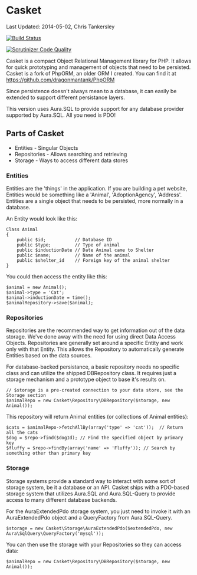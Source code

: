 # Casket
Last Updated: 2014-05-02, Chris Tankersley

[![Build Status](https://travis-ci.org/dragonmantank/casket.svg)](https://travis-ci.org/dragonmantank/casket)

[![Scrutinizer Code Quality](https://scrutinizer-ci.com/g/dragonmantank/casket/badges/quality-score.png?s=9de51acaefc732ff0285a785c772b58e9ad63e62)](https://scrutinizer-ci.com/g/dragonmantank/casket/)

Casket is a compact Object Relational Management library for PHP. It allows for 
quick prototyping and management of objects that need to be persisted. Casket is a fork of
PhpORM, an older ORM I created. You can find it at https://github.com/dragonmantank/PhpORM

Since persistence doesn't always mean to a database, it can easily be extended
to support different persistance layers.

This version uses Aura.SQL to provide support for any database provider supported by Aura.SQL. All you need is PDO!

## Parts of Casket
* Entities - Singular Objects
* Repositories - Allows searching and retrieving
* Storage - Ways to access different data stores

### Entities
Entities are the 'things' in the application. If you are building a pet
website, Entities would be something like a 'Animal', 'AdoptionAgency',
'Address'. Entities are a single object that needs to be persisted, more
normally in a database.

An Entity would look like this:

    Class Animal
    {
        public $id;           // Database ID
        public $type;         // Type of animal
        public $inductionDate // Date Animal came to Shelter
        public $name;         // Name of the animal
        public $shelter_id    // Foreign key of the animal shelter
    }

You could then access the entity like this:

    $animal = new Animal();
    $animal->type = 'Cat';
    $animal->inductionDate = time();
    $animalRepository->save($animal);

### Repositories
Repositories are the recommended way to get information out of the data storage. We've done away with the need for using
direct Data Access Objects. Repositories are generally set around a specific Entity and work only with that Entity. This
allows the Repository to automatically generate Entities based on the data sources.

For database-backed persistance, a basic repository needs no specific class and can utilize the shipped DBRepository class.
It requires just a storage mechanism and a prototype object to base it's results on.

    // $storage is a pre-created connection to your data store, see the Storage section
    $animalRepo = new Casket\Repository\DBRepository($storage, new Animal());

This repository will return Animal entities (or collections of Animal entities):

    $cats = $animalRepo->fetchAllBy(array('type' => 'cat'));  // Return all the cats
    $dog = $repo->find($dogId); // Find the specified object by primary key
    $fluffy = $repo->findBy(array('name' => 'Fluffy')); // Search by something other than primary key
  
### Storage
Storage systems provide a standard way to interact with some sort of storage system, be it a database or an API. Casket
ships with a PDO-based storage system that utilizes Aura.SQL and Aura.SQL-Query to provide access to many different
database backends.

For the AuraExtendedPdo storage system, you just need to invoke it with an AuraExtendedPdo object and a QueryFactory from
Aura.SQL-Query.

    $storage = new Casket\Storage\AuraExtendedPdo($extendedPdo, new Aura\SqlQuery\QueryFactory('mysql'));

You can then use the storage with your Repositories so they can access data:

    $animalRepo = new Casket\Repository\DBRepository($storage, new Animal());
